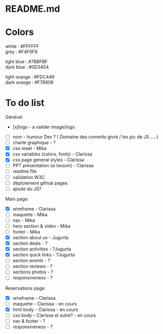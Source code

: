 # README.md

# Colors

white : #FFFFFF  
grey : #F4F6F8

light blue : #7BBFBF  
dark blue : #0D3454

light orange : #FDC446  
dark orange : #F78906

# To do list

Général:

- [x]logo - a valider image/logo
- [ ] nom - humour Dev ? ( Domaine des commits givré / les pic de JS .....)
- [ ] charte graphique - ?
- [x] css reset - Mika
- [x] css variables (colors, fonts) - Clarissa
- [x] css page general styles - Clarissa
- [ ] PPT présentation (si besoin) - Clarissa
- [ ] readme file
- [ ] validation W3C
- [ ] déploiement github pages
- [ ] ajoute du JS?

Main page:

- [x] wireframe - Clarissa
- [ ] maquette - Mika
- [ ] nav - Mika
- [ ] hero section & video - Mika
- [ ] footer - Mika
- [x] section about us - Jugurta
- [x] section deals - ?
- [x] section activities - ?Jugurta
- [x] section quick links - ?Jugurta
- [ ] section events - ?
- [ ] section reviews - ?
- [ ] sections photos - ?
- [ ] responsiveness - ?

Reservations page:

- [x] wireframe - Clarissa
- [ ] maquette - Clarissa - en cours
- [x] html body - Clarissa - en cours
- [ ] css body - Clarissa et autre? - en cours
- [ ] nav & footer - ?
- [ ] responsiveness - ?
